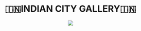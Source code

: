 <h1 align="center">🇮🇳INDIAN CITY GALLERY🇮🇳</h1>
<p align="center">
<img src="https://i.postimg.cc/zGgX2KDP/index-html.png"/>
</p>
